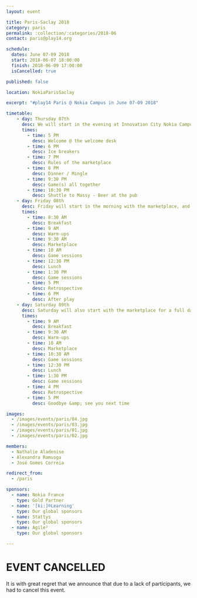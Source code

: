 ```yaml
---
layout: event

title: Paris-Saclay 2018
category: paris
permalink: :collection/:categories/2018-06
contact: paris@play14.org

schedule:
  dates: June 07-09 2018
  start: 2018-06-07 18:00:00
  finish: 2018-06-09 17:00:00
  isCancelled: true

published: false

location: NokiaParisSaclay

excerpt: "#play14 Paris @ Nokia Campus in June 07-09 2018"

timetable:
    - day: Thursday 07th
      desc: We will start in the evening at Innovation City Nokia Campus, in Nozay City, belonging to Paris-Saclay’s Area.
      times:
        - time: 5 PM
          desc: Welcome @ the welcome desk
        - time: 6 PM
          desc: Ice breakers
        - time: 7 PM
          desc: Rules of the marketplace
        - time: 8 PM
          desc: Dinner / Mingle
        - time: 9:30 PM
          desc: Game(s) all together
        - time: 10:30 PM
          desc: Shuttle to Massy - Beer at the pub
    - day: Friday 08th
      desc: Friday will start in the morning with the marketplace, and then we will play games all day long.
      times:
        - time: 8:30 AM
          desc: Breakfast
        - time: 9 AM
          desc: Warm-ups
        - time: 9:30 AM
          desc: Marketplace
        - time: 10 AM
          desc: Game sessions
        - time: 12:30 PM
          desc: Lunch
        - time: 1:30 PM
          desc: Game sessions
        - time: 5 PM
          desc: Retrospective
        - time: 6 PM
          desc: After play
    - day: Saturday 09th
      desc: Saturday will also start with the marketplace for a full day of games. Whoever needs to catch a plane or a train can leave earlier.
      times:
        - time: 9 AM
          desc: Breakfast
        - time: 9:30 AM
          desc: Warm-ups
        - time: 10 AM
          desc: Marketplace
        - time: 10:30 AM
          desc: Game sessions
        - time: 12:30 PM
          desc: Lunch
        - time: 1:30 PM
          desc: Game sessions
        - time: 4 PM
          desc: Retrospective
        - time: 5 PM
          desc: Goodbye &amp; see you next time

images:
  - /images/events/paris/04.jpg
  - /images/events/paris/03.jpg
  - /images/events/paris/01.jpg
  - /images/events/paris/02.jpg

members:
  - Nathalie Aladenise
  - Alexandra Ramusga
  - José Gomes Correia

redirect_from:
  - /paris

sponsors:
  - name: Nokia France
    type: Gold Partner
  - name: '[ki:]®Learning'
    type: Our global sponsors
  - name: Stattys
    type: Our global sponsors
  - name: Agile²
    type: Our global sponsors

---
```


<a id="EventCancelled"></a>

# EVENT CANCELLED

It is with great regret that we announce that due to a lack of participants, we had to cancel this event.